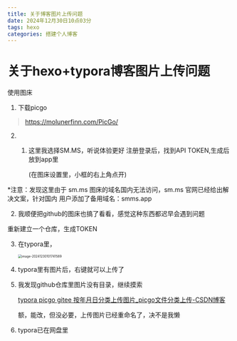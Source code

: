 ```yaml
---
title: 关于博客图片上传问题
date: 2024年12月30日10点03分
tags: hexo
categories: 搭建个人博客
---
```


# 关于hexo+typora博客图片上传问题
使用图床
1. 下载picgo
>https://molunerfinn.com/PicGo/
2. 1. 这里我选择SM.MS，听说体验更好
       注册登录后，找到API TOKEN,生成后放到app里
       
       (在图床设置里，小框的右上角点开)

  *注意：发现这里由于 sm.ms 图床的域名国内无法访问，sm.ms 官网已经给出解决文案，针对国内	用户添加了备用域名：smms.app

  2. 我顺便把github的图床也搞了看看，感觉这种东西都迟早会遇到问题

  重新建立一个仓库，生成TOKEN

  

  

3. 在typora里，

   <img src="https://cdn.jsdelivr.net/gh/Yolo-ZZY/Image/image-20241230101741589.png" alt="image-20241230101741589" style="zoom:50%;" />

4. typora里有图片后，右键就可以上传了

5. 我发现github仓库里图片没有目录，继续摸索

   [typora picgo gitee 按年月日分类上传图片_picgo文件分类上传-CSDN博客](https://blog.csdn.net/scdnplayer/article/details/116380432)

   额，能改，但没必要，上传图片已经重命名了，决不是我懒
   
6. typora已在网盘里
